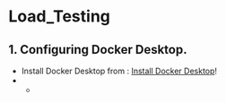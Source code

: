 # Load_Testing

## 1. Configuring Docker Desktop.
- Install Docker Desktop from : [Install Docker Desktop](https://docs.docker.com/desktop/install/windows-install/)!
- - 
